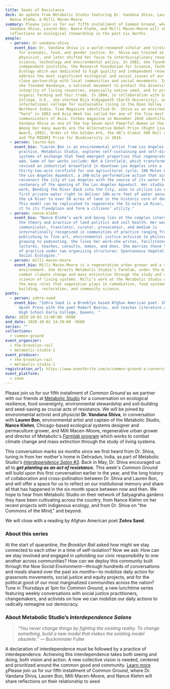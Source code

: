 ```yaml
---
title: Seeds of Resistance
deck: An update from Metabolic Studio featuring Dr. Vandana Shiva, Lauren Bon,
  Nance Klehm, & Milli Macen-Moore
summary: Please join us for our fifth installment of Common Ground, when Dr.
  Vandana Shiva, Lauren Bon, Nance Klehm, and Milli Macen-Moore will share their
  reflections on ecological stewardship in the past six months
people:
  - person: dr-vandana-shiva
    event_bio: Dr. Vandana Shiva is a world-renowned scholar and tireless crusader
      for economic, food, and gender justice. Dr. Shiva was trained as a
      physicist, and later shifted her focus to interdisciplinary research in
      science, technology and environmental policy. In 1982, she founded an
      independent institute, the Research Foundation for Science, Technology and
      Ecology which was dedicated to high quality and independent research to
      address the most significant ecological and social issues of our times in
      close partnership with local communities and social movements. In 1991,
      she founded Navdanya, a national movement to protect the diversity and
      integrity of living resources, especially native seed, and to promote
      organic farming and fair trade. In 2004, in collaboration with Schumacher
      College, U.K., she started Bija Vidyapeeth (Earth University), an
      international college for sustainable living in the Doon Valley in
      Northern India. Time Magazine identified Dr. Shiva as an environmental
      “hero” in 2003 and Asia Week has called her one of the five most powerful
      communicators of Asia. Forbes magazine in November 2010 identified Dr.
      Vandana Shiva as one of the top Seven most Powerful Women on the Globe.
      Among her many awards are the Alternative Nobel Prize (Right Livelihood
      Award, 1993), Order of the Golden Ark, the UN’s Global 500 Roll of Honour,
      and The MIDORI Prize for Biodiversity in 2016.
  - person: lauren-bon
    event_bio: "Lauren Bon is an environmental artist from Los Angeles, CA. Her
      practice, Metabolic Studio, explores self-sustaining and self-diversifying
      systems of exchange that feed emergent properties that regenerate the life
      web. Some of her works include: Not A Cornfield, which transformed and
      revived an industrial brownfield in downtown Los Angeles into a
      thirty-two-acre cornfield for one agricultural cycle; 100 Mules Walking
      the Los Angeles Aqueduct, a 240-mile performative action that aimed to
      reconnect the city of Los Angeles with the source of its water for the
      centenary of the opening of the Los Angeles Aqueduct. Her studio’s current
      work, Bending the River Back into the City, aims to utilize Los Angeles’
      first private water right to deliver 106-acre feet of water annually from
      the LA River to over 50 acres of land in the historic core of downtown LA.
      This model can be replicated to regenerate the 52-mile LA River, reconnect
      it to its floodplain and form a citizens’ utility."
  - person: nance-klehm
    event_bio: "Nance Klehm’s work and being lies at the complex intersections of
      the theory and practice of land politics and soil health. Her work as a
      communicator, translator, curator, provocateur, and medium is
      internationally recognized in communities of practice ranging from
      publishing to fine art, environmental justice activism to philosophy,
      growing to podcasting. She lives her work—she writes, facilitates,
      lectures, teaches, consults, makes, and does. She marries these two sets
      of practice under two organizing structures: Spontaneous Vegetation and
      Social Ecologies."
  - person: milli-macen-moore
    event_bio: Milli Macen-Moore is a regenerative urban grower and a steward of the
      environment. She directs Metabolic Studio’s Farmlab, under the mission to
      combat climate change and mass extinction through the study and applied
      science of living systems. Milli’s work at the Metabolic Studio explores
      the many roles that vegetation plays in remediation, food systems, soil
      building, restoration, and community science.
poets:
  - person: zohra-saed
    event_bio: "Zohra Saed is a Brooklyn based Afghan American poet. She co-founded
      Upset Press with the poet Robert Booras, and teaches literature at Bard
      High School Early College, Queens. "
date: 2020-10-02 13:00:00 -0500
end_date: 2020-10-02 14:30:00 -0500
series: ""
collections:
  - common-ground
event_organizer:
  - the-brooklyn-rail
  - metabolic-studio-1
event_producer:
  - the-brooklyn-rail
  - metabolic-studio-1
registration_url: https://www.eventbrite.com/e/common-ground-a-conversation-with-dr-vandana-shiva-tickets-122100131781
event_platform:
  - zoom
---
```

Please join us for our fifth installment of *Common Ground* as we partner with our friends at [Metabolic Studio](https://www.metabolicstudio.org/about) for a conversation on ecological resilience, food sovereignty, environmental stewardship and soil-building and seed-saving as crucial acts of resistance. We will be joined by environmental activist and physicist **Dr. Vandana Shiva**, in conversation with **Lauren Bon**, environmental artist and captain of the Metabolic Studio, **Nance Klehm**, Chicago-based ecological systems designer and permaculture grower, and Milli Macen-Moore, regenerative urban grower and director of Metabolic's [*Farmlab* program](https://www.metabolicstudio.org/tags/farmlab) which works to combat climate change and mass extinction through the study of living systems. 

This conversation marks six months since we first heard from Dr. Shiva, tuning in from her mother's home in Dehradun, India, as part of Metabolic Studio's *[Interdependence Salon #3](https://brooklynrail.org/events/2020/05/07/dr-vandana-shiva-with-lauren-bon/)*. Back in May, Dr. Shiva encouraged us all to ***get planting* *as an act of resistance*.** This week's *Common Ground* will build upon this first conversation earlier in the year, and the long history of collaboration and cross-pollination between Dr. Shiva and Lauren Bon, and will offer a space for us to reflect on our institutional memory and share all that has happened in the six month space between now and then. We hope to hear from Metabolic Studio on their network of Satyagraha gardens they have been cultivating across the country, from Nance Klehm on her recent projects with indigenous ecology, and from Dr. Shiva on "the Commons of the Mind," and beyond. 

We will close with a reading by Afghan American poet **Zohra Saed**.

### About this series

At the start of quarantine, the *Brooklyn Rail* asked how might we stay connected to each other in a time of self-isolation? Now we ask: How can we stay involved and engaged in upholding our civic responsibility to one another across communities? How can we deploy this community built through the *New Social Environment*—through hundreds of conversations and meals shared over the past six months—to mobilize daily action for grassroots movements, social justice and equity projects, and for the political good of our most marginalized communities across the nation? Tune in Thursdays at 1pm for *Common Ground*, a new lunchtime series featuring weekly conversations with social justice practitioners, changemakers, and activists on how we can mobilize our daily actions to radically reimagine our democracy.

### About Metabolic Studio’s *Interdependence Salons*

> *“You never change things by fighting the existing reality. To change something, build a new model that makes the existing model obsolete.”* — Buckminster Fuller

A declaration of interdependence must be followed by a practice of interdependence. Achieving this interdependence takes both seeing and doing, both vision and action. A new collective vision is needed, centered and prioritized around the common good and community. [Learn more »](https://www.metabolicstudio.org/about)Please join us for our fifth installment of Common Ground, where Dr. Vandana Shiva, Lauren Bon, Milli Macen-Moore, and Nance Klehm will share reflections on their relationship to seed